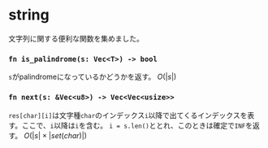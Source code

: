 # string
文字列に関する便利な関数を集めました。

### `fn is_palindrome(s: Vec<T>) -> bool`
`s`がpalindromeになっているかどうかを返す。
$O(|s|)$

### `fn next(s: &Vec<u8>) -> Vec<Vec<usize>>`
`res[char][i]`は文字種`char`のインデックス`i`以降で出てくるインデックスを表す。ここで、`i`以降は`i`を含む。
`i = s.len()`ととれ、このときは確定で`INF`を返す。
$O(|s| \times |set(char)|)$